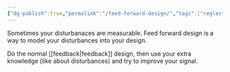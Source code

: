 ```yaml
---
{"dg-publish":true,"permalink":"/feed-forward-design/","tags":["reglerteknik"]}
---
```


Sometimes your disturbanaces are measurable. Feed forward design is a way to model your disturbances into your design.

Do the normal [[feedback\|feedback]] design, then use your extra knowledge (like about disturbances) and try to improve your signal.